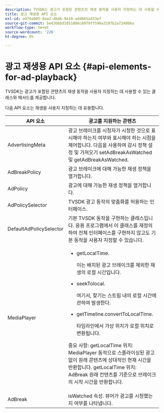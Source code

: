 ```yaml
---
description: TVSDK는 광고가 포함된 콘텐츠의 재생 동작을 사용자 지정하는 데 사용할 수 있는 클래스와 메서드를 제공합니다.
title: 광고 재생용 API 요소
exl-id: a976a905-8aa2-4bdb-9e10-addb65a433ef
source-git-commit: be43bbbd1051886c8979ff590a3197b2a7249b6a
workflow-type: tm+mt
source-wordcount: '226'
ht-degree: 0%

---
```


# 광고 재생용 API 요소 {#api-elements-for-ad-playback}

TVSDK는 광고가 포함된 콘텐츠의 재생 동작을 사용자 지정하는 데 사용할 수 있는 클래스와 메서드를 제공합니다.

다음 API 요소는 재생을 사용자 지정하는 데 유용합니다.

<table id="table_B07E373B9D2B425AB36466B1D42411AD"> 
 <thead> 
  <tr> 
   <th colname="col1" class="entry"> API 요소 </th> 
   <th colname="col2" class="entry"> 광고를 지원하는 콘텐츠 </th> 
  </tr> 
 </thead>
 <tbody> 
  <tr> 
   <td colname="col1"><span class="codeph"> AdvertisingMeta</span> </td> 
   <td colname="col2">광고 브레이크를 시청자가 시청한 것으로 표시해야 하는지 여부와 표시해야 하는 시점을 제어합니다. 다음을 사용하여 감시 정책 설정 및 가져오기 <span class="codeph"> setAdBreakAsWatched</span> 및 <span class="codeph"> getAdBreakAsWatched</span>. </td> 
  </tr> 
  <tr> 
   <td colname="col1"><span class="codeph"> AdBreakPolicy</span> </td> 
   <td colname="col2"> 광고 브레이크에 대해 가능한 재생 정책을 열거합니다. </td> 
  </tr> 
  <tr> 
   <td colname="col1"><span class="codeph"> AdPolicy</span> </td> 
   <td colname="col2"> 광고에 대해 가능한 재생 정책을 열거합니다. </td> 
  </tr> 
  <tr> 
   <td colname="col1"><span class="codeph"> AdPolicySelector</span> </td> 
   <td colname="col2"> TVSDK 광고 동작의 맞춤화를 허용하는 인터페이스. </td> 
  </tr> 
  <tr> 
   <td colname="col1"><span class="codeph"> DefaultAdPolicySelector</span> </td> 
   <td colname="col2"> 기본 TVSDK 동작을 구현하는 클래스입니다. 응용 프로그램에서 이 클래스를 재정의하여 전체 인터페이스를 구현하지 않고도 기본 동작을 사용자 지정할 수 있습니다. </td> 
  </tr> 
  <tr> 
   <td colname="col1"><span class="codeph"> MediaPlayer</span> </td> 
   <td colname="col2"> 
    <ul id="ul_37700A741403448A8760FDDA68B099AA"> 
     <li id="li_B465170D449E49489C5924572BEEB4A5"><span class="codeph"> getLocalTime</span>. <p>이는 배치된 광고 브레이크를 제외한 재생의 로컬 시간입니다. </p> </li> 
     <li id="li_D9D68CF428904BB2B84E1BCE828A90DC"><span class="codeph"> seekTolocal</span>. <p>여기서, 찾기는 스트림 내의 로컬 시간에 관하여 발생한다. </p> </li> 
     <li id="li_9DBCA75537DC4824AA66B53A3FA28812"><span class="codeph"> getTimeline.convertToLocalTime</span>. <p>타임라인에서 가상 위치가 로컬 위치로 변환됩니다. </p> </li> 
    </ul> <p>중요 사항:  <span class="codeph"> getLocalTime</span> 위치: <span class="codeph"> MediaPlayer</span> 동적으로 스플라이싱된 광고 없이 원래 콘텐츠에 상대적인 현재 시간을 반환합니다. <span class="codeph"> getLocalTime</span> 위치: <span class="codeph"> AdBreak</span> 원래 컨텐츠를 기준으로 브레이크의 시작 시간을 반환합니다. </p> </td> 
  </tr> 
  <tr> 
   <td colname="col1"><span class="codeph"> AdBreak</span> </td> 
   <td colname="col2"><span class="codeph"> isWatched</span> 속성. 뷰어가 광고를 시청했는지 여부를 나타냅니다. </td> 
  </tr> 
 </tbody> 
</table>
